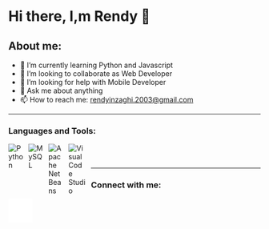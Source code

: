 # Hi there, I,m Rendy 👋
## About me:
- 🌱 I’m currently learning Python and Javascript
- 👯 I’m looking to collaborate as Web Developer
- 🤔 I’m looking for help with Mobile Developer
- 💬 Ask me about anything
- 📫 How to reach me: rendyinzaghi.2003@gmail.com

---
### Languages and Tools:
<img align="left" alt="Python" width="30px" src="https://upload.wikimedia.org/wikipedia/commons/thumb/c/c3/Python-logo-notext.svg/110px-Python-logo-notext.svg.png?20100317150552" style="padding-right:10px;" />
<img align="left" alt="MySQL" width="30px" src="https://cdn.jsdelivr.net/gh/devicons/devicon/icons/mysql/mysql-original.svg" style="padding-right:10px;" />
<img align="left" alt="Apache NetBeans" width="30px" src="https://upload.wikimedia.org/wikipedia/commons/thumb/9/98/Apache_NetBeans_Logo.svg/666px-Apache_NetBeans_Logo.svg.png?20180920122700" style="padding-right:10px;" />
<img align="left" alt="Visual Code Studio" width="35px" src="https://img.icons8.com/color/2x/visual-studio-code-2019.png" style="padding-right:10px;" />
<br />
<br />

---




### Connect with me:
[![website](./img/instagram-dark.svg)](https://www.instagram.com/rndyygh_/#gh-dark-mode-only)


